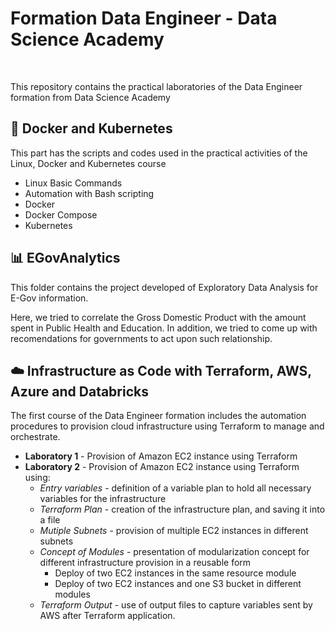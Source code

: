 # Formation Data Engineer - Data Science Academy

<br>


This repository contains the practical laboratories of the Data Engineer formation from Data Science Academy

## 🐋 Docker and Kubernetes

This part has the scripts and codes used in the practical activities of the Linux, Docker and Kubernetes course

- Linux Basic Commands
- Automation with Bash scripting
- Docker
- Docker Compose
- Kubernetes

## 📊 EGovAnalytics

This folder contains the project developed of Exploratory Data Analysis for E-Gov information.

Here, we tried to correlate the Gross Domestic Product with the amount spent in Public Health and Education. In addition, we tried to come up with recomendations for governments to act upon such relationship.

## ☁️ Infrastructure as Code with Terraform, AWS, Azure and Databricks

The first course of the Data Engineer formation includes the automation procedures to provision cloud infrastructure using Terraform to manage and orchestrate.

- **Laboratory 1** - Provision of Amazon EC2 instance using Terraform
- **Laboratory 2** - Provision of Amazon EC2 instance using Terraform using:
    - *Entry variables* - definition of a variable plan to hold all necessary variables for the infrastructure
    - *Terraform Plan* - creation of the infrastructure plan, and saving it into a file
    - *Mutiple Subnets* - provision of multiple EC2 instances in different subnets
    - *Concept of Modules* - presentation of modularization concept for different infrastructure provision in a reusable form
        - Deploy of two EC2 instances in the same resource module
        - Deploy of two EC2 instances and one S3 bucket in different modules
    - *Terraform Output* - use of output files to capture variables sent by AWS after Terraform application.
